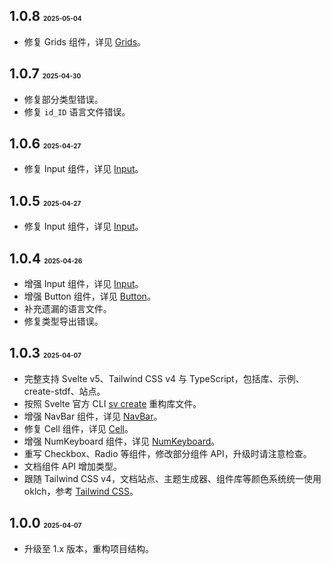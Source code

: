 ## 1.0.8 <font size=1>2025-05-04</font>

- 修复 Grids 组件，详见 [Grids](https://stdf.design/components?nav=grids&tab=4)。

## 1.0.7 <font size=1>2025-04-30</font>

- 修复部分类型错误。
- 修复 `id_ID` 语言文件错误。

## 1.0.6 <font size=1>2025-04-27</font>

- 修复 Input 组件，详见 [Input](https://stdf.design/components?nav=input&tab=4)。

## 1.0.5 <font size=1>2025-04-27</font>

- 修复 Input 组件，详见 [Input](https://stdf.design/components?nav=input&tab=4)。

## 1.0.4 <font size=1>2025-04-26</font>

- 增强 Input 组件，详见 [Input](https://stdf.design/components?nav=input&tab=4)。
- 增强 Button 组件，详见 [Button](https://stdf.design/components?nav=button&tab=4)。
- 补充遗漏的语言文件。
- 修复类型导出错误。

## 1.0.3 <font size=1>2025-04-07</font>

- 完整支持 Svelte v5、Tailwind CSS v4 与 TypeScript，包括库、示例、create-stdf、站点。
- 按照 Svelte 官方 CLI [sv create](https://svelte.dev/docs/cli/sv-create) 重构库文件。
- 增强 NavBar 组件，详见 [NavBar](https://stdf.design/components?nav=navBar&tab=4)。
- 修复 Cell 组件，详见 [Cell](https://stdf.design/components?nav=cell&tab=4)。
- 增强 NumKeyboard 组件，详见 [NumKeyboard](https://stdf.design/components?nav=numKeyboard&tab=4)。
- 重写 Checkbox、Radio 等组件，修改部分组件 API，升级时请注意检查。
- 文档组件 API 增加类型。
- 跟随 Tailwind CSS v4，文档站点、主题生成器、组件库等颜色系统统一使用 oklch，参考 [Tailwind CSS](https://tailwindcss.com/docs/colors)。

## 1.0.0 <font size=1>2025-04-07</font>

- 升级至 1.x 版本，重构项目结构。
